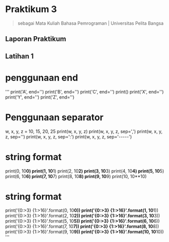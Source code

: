# Praktikum 3
> sebagai Mata Kuliah Bahasa Pemrograman | Universitas Pelita Bangsa

## Laporan Praktikum
## Latihan 1
# penggunaan end
'''
 print('A', end='')
 print('B', end='')
 print('C', end='')
 print()
 print('X', end='')
 print('Y', end='')
 print('Z', end='')

 # Penggunaan separator
 w, x, y, z = 10, 15, 20, 25
 print(w, x, y, z)
 print(w, x, y, z, sep=',')
 print(w, x, y, z, sep='')
 print(w, x, y, z, sep=':')
 print(w, x, y, z, sep='-----') 

 # string format
 print(0, 10**0)
 print(1, 10**1)
 print(2, 10**2)
 print(3, 10**3)
 print(4, 10**4)
 print(5, 10**5)
 print(6, 10**6)
 print(7, 10**7)
 print(8, 10**8)
 print(9, 10**9)
 print(10, 10**10) 
 
 # string format
 print('{0:>3} {1:>16}'.format(0, 10**0))
 print('{0:>3} {1:>16}'.format(1, 10**1))
 print('{0:>3} {1:>16}'.format(2, 10**2))
 print('{0:>3} {1:>16}'.format(3, 10**3))
 print('{0:>3} {1:>16}'.format(5, 10**5))
 print('{0:>3} {1:>16}'.format(6, 10**6))
 print('{0:>3} {1:>16}'.format(7, 10**7))
 print('{0:>3} {1:>16}'.format(8, 10**8))
 print('{0:>3} {1:>16}'.format(9, 10**9))
 print('{0:>3} {1:>16}'.format(10, 10**10))
''' 
